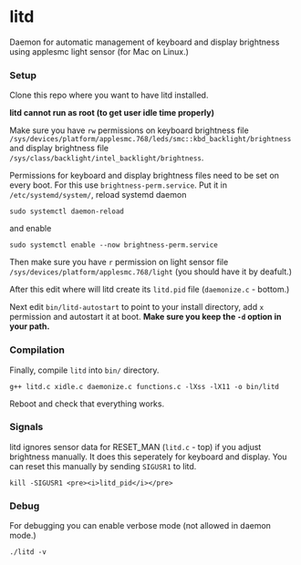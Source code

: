 # litd
Daemon for automatic management of keyboard and display brightness using applesmc light sensor (for Mac on Linux.)

### Setup
Clone this repo where you want to have litd installed.

**litd cannot run as root (to get user idle time properly)**
 
Make sure you have `rw` permissions on keyboard brightness file `/sys/devices/platform/applesmc.768/leds/smc::kbd_backlight/brightness` and display brightness file `/sys/class/backlight/intel_backlight/brightness`.

Permissions for keyboard and display brightness files need to be set on every boot. For this use `brightness-perm.service`. Put it in `/etc/systemd/system/`, reload systemd daemon
```Shell
sudo systemctl daemon-reload
```

and enable
```Shell
sudo systemctl enable --now brightness-perm.service
```

Then make sure you have `r` permission on light sensor file `/sys/devices/platform/applesmc.768/light` (you should have it by deafult.)

After this edit where will litd create its `litd.pid` file (`daemonize.c` - bottom.)

Next edit `bin/litd-autostart` to point to your install directory, add `x` permission and autostart it at boot. **Make sure you keep the `-d` option in your path.** 

### Compilation 
Finally, compile `litd` into `bin/` directory.
```Shell
g++ litd.c xidle.c daemonize.c functions.c -lXss -lX11 -o bin/litd
```

Reboot and check that everything works.

### Signals
litd ignores sensor data for RESET_MAN (`litd.c` - top) if you adjust brightness manually. It does this seperately for keyboard and display. You can reset this manually by sending `SIGUSR1` to litd.
```
kill -SIGUSR1 <pre><i>litd_pid</i></pre>
```  

### Debug

For debugging you can enable verbose mode (not allowed in daemon mode.)
```Shell
./litd -v
```